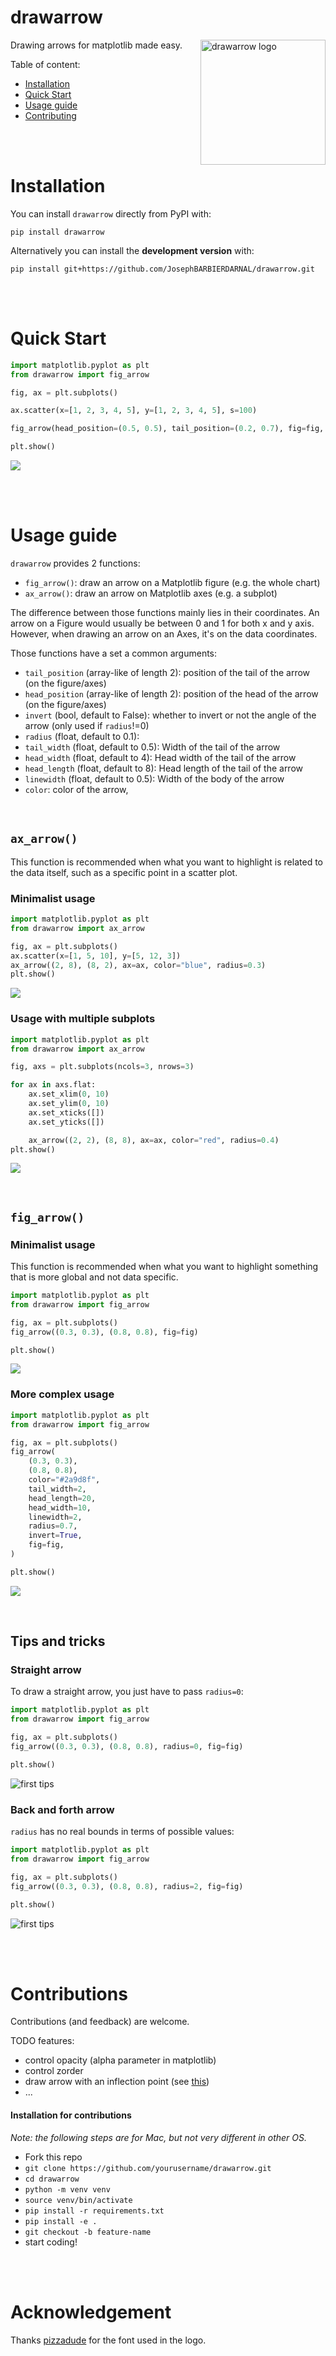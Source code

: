 # drawarrow

<img src="https://github.com/JosephBARBIERDARNAL/drawarrow/blob/main/logo/logo.png?raw=true" alt="drawarrow logo" align="right" width="200px"/>

Drawing arrows for matplotlib made easy.

Table of content:

- [Installation](#installation)
- [Quick Start](#quick-start)
- [Usage guide](#usage-guide)
- [Contributing](#contributions)

<br><br>

# Installation

You can install `drawarrow` directly from PyPI with:

```
pip install drawarrow
```

Alternatively you can install the **development version** with:

```
pip install git+https://github.com/JosephBARBIERDARNAL/drawarrow.git
```

<br><br>

# Quick Start

```python
import matplotlib.pyplot as plt
from drawarrow import fig_arrow

fig, ax = plt.subplots()

ax.scatter(x=[1, 2, 3, 4, 5], y=[1, 2, 3, 4, 5], s=100)

fig_arrow(head_position=(0.5, 0.5), tail_position=(0.2, 0.7), fig=fig, color="r")

plt.show()
```

![](https://github.com/JosephBARBIERDARNAL/drawarrow/blob/main/img/quick-start.png?raw=true)

<br><br>

# Usage guide

`drawarrow` provides 2 functions:

- `fig_arrow()`: draw an arrow on a Matplotlib figure (e.g. the whole chart)
- `ax_arrow()`: draw an arrow on Matplotlib axes (e.g. a subplot)

The difference between those functions mainly lies in their coordinates. An arrow on a Figure would usually be between 0 and 1 for both x and y axis. However, when drawing an arrow on an Axes, it's on the data coordinates.

Those functions have a set a common arguments:

- `tail_position` (array-like of length 2): position of the tail of the arrow (on the figure/axes)
- `head_position` (array-like of length 2): position of the head of the arrow (on the figure/axes)
- `invert` (bool, default to False): whether to invert or not the angle of the arrow (only used if `radius`!=0)
- `radius` (float, default to 0.1):
- `tail_width` (float, default to 0.5): Width of the tail of the arrow
- `head_width` (float, default to 4): Head width of the tail of the arrow
- `head_length` (float, default to 8): Head length of the tail of the arrow
- `linewidth` (float, default to 0.5): Width of the body of the arrow
- `color`: color of the arrow,

<br>

## `ax_arrow()`

This function is recommended when what you want to highlight is related to the data itself, such as a specific point in a scatter plot.

### Minimalist usage

```python
import matplotlib.pyplot as plt
from drawarrow import ax_arrow

fig, ax = plt.subplots()
ax.scatter(x=[1, 5, 10], y=[5, 12, 3])
ax_arrow((2, 8), (8, 2), ax=ax, color="blue", radius=0.3)
plt.show()
```

![](https://github.com/JosephBARBIERDARNAL/drawarrow/blob/main/img/ax_arrow-1.png?raw=true)

### Usage with multiple subplots

```python
import matplotlib.pyplot as plt
from drawarrow import ax_arrow

fig, axs = plt.subplots(ncols=3, nrows=3)

for ax in axs.flat:
    ax.set_xlim(0, 10)
    ax.set_ylim(0, 10)
    ax.set_xticks([])
    ax.set_yticks([])

    ax_arrow((2, 2), (8, 8), ax=ax, color="red", radius=0.4)
plt.show()
```

![](https://github.com/JosephBARBIERDARNAL/drawarrow/blob/main/img/ax_arrow-2.png?raw=true)

<br>

## `fig_arrow()`

### Minimalist usage

This function is recommended when what you want to highlight something that is more global and not data specific.

```python
import matplotlib.pyplot as plt
from drawarrow import fig_arrow

fig, ax = plt.subplots()
fig_arrow((0.3, 0.3), (0.8, 0.8), fig=fig)

plt.show()
```

![](https://github.com/JosephBARBIERDARNAL/drawarrow/blob/main/img/fig_arrow-1.png?raw=true)

### More complex usage

```python
import matplotlib.pyplot as plt
from drawarrow import fig_arrow

fig, ax = plt.subplots()
fig_arrow(
    (0.3, 0.3),
    (0.8, 0.8),
    color="#2a9d8f",
    tail_width=2,
    head_length=20,
    head_width=10,
    linewidth=2,
    radius=0.7,
    invert=True,
    fig=fig,
)

plt.show()
```

![](https://github.com/JosephBARBIERDARNAL/drawarrow/blob/main/img/fig_arrow-2.png?raw=true)

<br>

## Tips and tricks

### Straight arrow

To draw a straight arrow, you just have to pass `radius=0`:

```python
import matplotlib.pyplot as plt
from drawarrow import fig_arrow

fig, ax = plt.subplots()
fig_arrow((0.3, 0.3), (0.8, 0.8), radius=0, fig=fig)

plt.show()
```

![first tips](https://github.com/JosephBARBIERDARNAL/drawarrow/blob/main/img/tips-and-tricks-1.png?raw=true)

### Back and forth arrow

`radius` has no real bounds in terms of possible values:

```python
import matplotlib.pyplot as plt
from drawarrow import fig_arrow

fig, ax = plt.subplots()
fig_arrow((0.3, 0.3), (0.8, 0.8), radius=2, fig=fig)

plt.show()
```

![first tips](https://github.com/JosephBARBIERDARNAL/drawarrow/blob/main/img/tips-and-tricks-2.png?raw=true)

<br><br>

# Contributions

Contributions (and feedback) are welcome.

TODO features:

- control opacity (alpha parameter in matplotlib)
- control zorder
- draw arrow with an inflection point (see [this](https://python-graph-gallery.com/web-stacked-area-with-inflexion-arrows/))
- ...

#### Installation for contributions

_Note: the following steps are for Mac, but not very different in other OS._

- Fork this repo
- `git clone https://github.com/yourusername/drawarrow.git`
- `cd drawarrow`
- `python -m venv venv`
- `source venv/bin/activate`
- `pip install -r requirements.txt`
- `pip install -e .`
- `git checkout -b feature-name`
- start coding!

<br><br>

# Acknowledgement

Thanks [pizzadude](https://pizzadude.dk/) for the font used in the logo.

<br><br><br>
